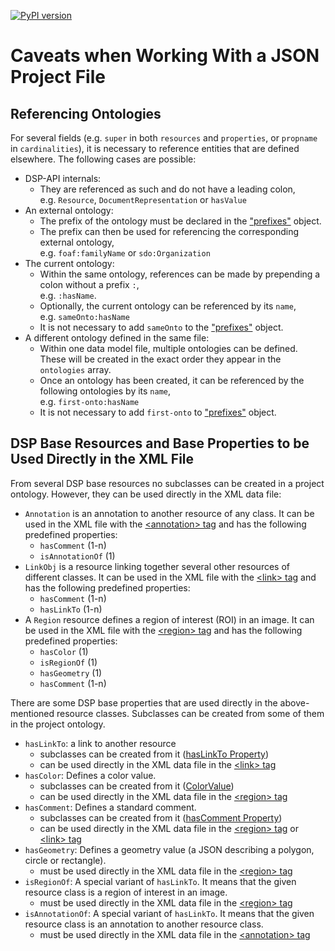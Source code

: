 [![PyPI version](https://badge.fury.io/py/dsp-tools.svg)](https://badge.fury.io/py/dsp-tools)

# Caveats when Working With a JSON Project File

## Referencing Ontologies

For several fields (e.g. `super` in both `resources` and `properties`, or `propname` in `cardinalities`),
it is necessary to reference entities that are defined elsewhere. The following cases are possible:

- DSP-API internals: 
    - They are referenced as such and do not have a leading colon,  
      e.g. `Resource`, `DocumentRepresentation` or `hasValue`
- An external ontology: 
    - The prefix of the ontology must be declared in the ["prefixes"](./overview.md#prefixes) object.
    - The prefix can then be used for referencing the corresponding external ontology,  
      e.g. `foaf:familyName` or `sdo:Organization`
- The current ontology: 
    - Within the same ontology, references can be made by prepending a colon without a prefix `:`,  
      e.g. `:hasName`.
    - Optionally, the current ontology can be referenced by its `name`,  
      e.g. `sameOnto:hasName`
    - It is not necessary to add `sameOnto` to the ["prefixes"](./overview.md#prefixes) object.
- A different ontology defined in the same file: 
    - Within one data model file, multiple ontologies can be defined.
      These will be created in the exact order they appear in the `ontologies` array. 
    - Once an ontology has been created,
      it can be referenced by the following ontologies by its `name`,  
      e.g. `first-onto:hasName`
    - It is not necessary to add `first-onto` to ["prefixes"](./overview.md#prefixes) object.




## DSP Base Resources and Base Properties to be Used Directly in the XML File

From several DSP base resources no subclasses can be created in a project ontology. 
However, they can be used directly in the XML data file:

- `Annotation` is an annotation to another resource of any class. 
  It can be used in the XML file with the [&lt;annotation&gt; tag](../xml-data-file.md#annotation) and 
  has the following predefined properties:
    - `hasComment` (1-n)
    - `isAnnotationOf` (1)
- `LinkObj` is a resource linking together several other resources of different classes. 
  It can be used in the XML file with the [&lt;link&gt; tag](../xml-data-file.md#link) and 
  has the following predefined properties:
    - `hasComment` (1-n)
    - `hasLinkTo` (1-n)
- A `Region` resource defines a region of interest (ROI) in an image. 
  It can be used in the XML file with the [&lt;region&gt; tag](../xml-data-file.md#region) and 
  has the following predefined properties:
    - `hasColor` (1)
    - `isRegionOf` (1)
    - `hasGeometry` (1)
    - `hasComment` (1-n)

There are some DSP base properties that are used directly in the above-mentioned resource classes. 
Subclasses can be created from some of them in the project ontology.

- `hasLinkTo`: a link to another resource
    - subclasses can be created from it ([hasLinkTo Property](./ontologies.md#haslinkto-property))
    - can be used directly in the XML data file in the [&lt;link&gt; tag](../xml-data-file.md#link)
- `hasColor`: Defines a color value. 
    - subclasses can be created from it ([ColorValue](./ontologies.md#colorvalue))
    - can be used directly in the XML data file in the [&lt;region&gt; tag](../xml-data-file.md#region)
- `hasComment`: Defines a standard comment. 
    - subclasses can be created from it ([hasComment Property](./ontologies.md#hascomment-property))
    - can be used directly in the XML data file in the [&lt;region&gt; tag](../xml-data-file.md#region) or 
      [&lt;link&gt; tag](../xml-data-file.md#link)
- `hasGeometry`: Defines a geometry value (a JSON describing a polygon, circle or rectangle). 
    - must be used directly in the XML data file in the [&lt;region&gt; tag](../xml-data-file.md#region)
- `isRegionOf`: A special variant of `hasLinkTo`. 
  It means that the given resource class is a region of interest in an image. 
    - must be used directly in the XML data file in the [&lt;region&gt; tag](../xml-data-file.md#region)
- `isAnnotationOf`: A special variant of `hasLinkTo`. It means that the given resource class is an annotation to another
  resource class. 
    - must be used directly in the XML data file in the 
  [&lt;annotation&gt; tag](../xml-data-file.md#annotation)
